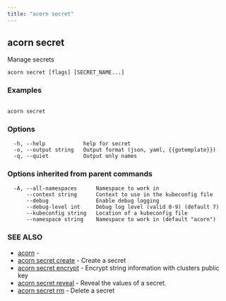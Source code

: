 ```yaml
---
title: "acorn secret"
---
```

## acorn secret

Manage secrets

```
acorn secret [flags] [SECRET_NAME...]
```

### Examples

```

acorn secret
```

### Options

```
  -h, --help            help for secret
  -o, --output string   Output format (json, yaml, {{gotemplate}})
  -q, --quiet           Output only names
```

### Options inherited from parent commands

```
  -A, --all-namespaces      Namespace to work in
      --context string      Context to use in the kubeconfig file
      --debug               Enable debug logging
      --debug-level int     Debug log level (valid 0-9) (default 7)
      --kubeconfig string   Location of a kubeconfig file
      --namespace string    Namespace to work in (default "acorn")
```

### SEE ALSO

* [acorn](acorn.md)	 - 
* [acorn secret create](acorn_secret_create.md)	 - Create a secret
* [acorn secret encrypt](acorn_secret_encrypt.md)	 - Encrypt string information with clusters public key
* [acorn secret reveal](acorn_secret_reveal.md)	 - Reveal the values of a secret.
* [acorn secret rm](acorn_secret_rm.md)	 - Delete a secret

